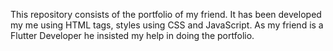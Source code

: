 This repository consists of the portfolio of my friend. It has been developed my me using HTML tags, styles using CSS and JavaScript. 
As my friend is a Flutter Developer he insisted my help in doing the portfolio. 
